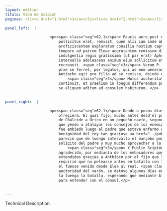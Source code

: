```yaml
---
layout: edition
titulo: Vida de Scipión
paginas: <li><a href="1.html">1</a></li><li><a href="2.html">2</a></li><li><a href="3.html">3</a></li><li><a href="4.html">4</a></li><li><a href="5.html">5</a></li><li><a href="6.html">6</a></li><li><a href="7.html">7</a></li><li><a href="8.html">8</a></li><li><a href="9.html">9</a></li><li><a href="10.html">10</a></li><li><a href="11.html">11</a></li><li><a href="12.html">12</a></li><li><a href="13.html">13</a></li><li><a href="14.html">14</a></li><li><a href="15.html">15</a></li><li><a href="16.html">16</a></li><li><a href="17.html">17</a></li><li><a href="18.html">18</a></li><li><a href="19.html">19</a></li><li><a href="20.html">20</a></li><li><a href="21.html">21</a></li><li><a href="22.html">22</a></li><li><a href="23.html">23</a></li><li><a href="24.html">24</a></li><li><a href="25.html">25</a></li><li><a href="26.html">26</a></li><li><a href="27.html">27</a></li><li><a href="28.html">28</a></li><li><a href="29.html">29</a></li><li><a href="30.html">30</a></li><li><a href="31.html">31</a></li><li><a href="32.html">32</a></li><li><a href="33.html">33</a></li><li><a href="34.html">34</a></li><li><a href="35.html">35</a></li><li><a href="36.html">36</a></li><li><a href="37.html">37</a></li><li><a href="38.html">38</a></li><li><a href="39.html">39</a></li><li><a href="40.html">40</a></li><li><a href="41.html">41</a></li><li><a href="42.html">42</a></li><li><a href="43.html">43</a></li><li><a href="44.html">44</a></li><li><a href="45.html">45</a></li><li><a href="46.html">46</a></li><li><a href="47.html">47</a></li><li><a href="48.html">48</a></li><li><a href="49.html">49</a></li><li><a href="50.html">50</a></li><li><a href="51.html">51</a></li><li><a href="52.html">52</a></li><li><a href="53.html">53</a></li><li><a href="54.html">54</a></li><li><a href="55.html">55</a></li><li><a href="56.html">56</a></li><li><a href="57.html">57</a></li><li><a href="58.html">58</a></li><li><a href="59.html">59</a></li><li><a href="60.html">60</a></li><li><a href="61.html">61</a></li><li><a href="62.html">62</a></li><li><a href="63.html">63</a></li><li><a href="64.html">64</a></li><li><a href="65.html">65</a></li><li><a href="66.html">66</a></li><li><a href="67.html">67</a></li><li><a href="68.html">68</a></li><li><a href="69.html">69</a></li><li><a href="70.html">70</a></li><li><a href="71.html">71</a></li><li><a href="72.html">72</a></li><li><a href="73.html">73</a></li><li><a href="74.html">74</a></li>

panel_left:  |

                    <p><span class="seg">62.1</span> Paucis uero post diebus Antiochus filium ad P. Scipionem, ut
                        pollicitus erat, remisit, quem alii iam inde ab initio belli a <span class="tooltip">Chalcide<span class="tooltiptext">Calcide <span class="siglas">U</span> </span></span> Oricum petentem, alii paruo nauigio traiicientem, quidam
                        proficiscentem exploratum consilia hostium captum fuisse tradunt, atque eo
                        tempore ad patrem Eleae aegrotantem remissum dicunt. <span class="seg">2</span> Ea
                        indulgentia regis gratissima (ut par erat) Aphricano fuit, uisusque ex longo
                        interuallo adolescens animum eius sollicitum et corpus aegrum magnope
                        recreauit. <span class="seg">3</span> Verum P. Scipio, ut aliquod grati animi iudicium
                        prae se ferret, per legatos, qui ad eum uenerant, amplissimas gratias
                        Antiocho egit pro filio ad se remisso, deinde eum monuit, <span class="tooltip">ne<span class="tooltiptext">ue <span class="siglas">v</span> </span></span> prius in aciem descenderet, quam se ab Elea in <a href="../public/images/1478/126v.jpg" target="new"><img class="facs" src="{site.url}/Vitae/public/images/facs_icon.jpg"/></a>[126v] castra reuersum sciret.
                            <span class="seg">4</span> Motus auctoritate uiri Antiochus aliquandiu se castris
                        continuit, et praelium in longum differendum putauit, sperans per Aphricanum
                        se aliquem aditum ad consulem habiturum. </p>
                

panel_right:  |

                    <p><span class="seg">62.1</span> Dende a pocos días, Anthíoco le embió el fijo, segund se
                        ofreçiera. El qual fijo, mucho antes desd'el principio de la guerra passando
                        de Chálcide a Orico en un pequeño navío, segund dizen algunos, y otros dizen
                        que yendo a atalayar los consejos de los enemigos, fue tomado, y dizen que
                        fue embiado luego al padre que estava enfermo en Elea. <span class="seg">2</span> Aquella
                        benignidad del rey tan graciosa <a href="../public/images/1491/190r.jpg" target="new"><img class="facs" src="{site.url}/Vitae/public/images/facs_icon.jpg"/></a>[190r,b] fue muy grata a Scipión Africano, como la razón quería, y
                        pareció que de luengo intervallo el mançebo pudo mucho recrear el ánimo
                        solíçito del padre y muy mucho aprovechar a la salud del cuerpo enfermo.
                            <span class="seg">3</span> Y Publio Scipión por mostrar alguna señal de su ánimo
                        agradecido, por medianía de los embaxadores que a él venieran, fizo muy
                        extendidas graçias a Anthíoco por el fijo que le avía embiado, y aún más le
                        requirió que no peleasse antes en batalla con los romanos que supiesse como
                        él fuesse venido desde Elea al real. <span class="seg">4</span> Movido Anthíoco por la
                        auctoridad del varón, se detovo algunos días en su real y propuso diffirir a
                        la luenga la batalla, esperando que mediante Africano podría fallar entrada
                        para entender con el cónsul.</p>
                

---
```


Technical Description 